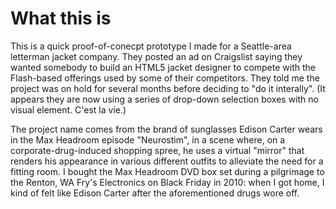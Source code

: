 # What this is

This is a quick proof-of-conecpt prototype I made for a Seattle-area letterman jacket company. They posted an ad on Craigslist saying they wanted somebody to build an HTML5 jacket designer to compete with the Flash-based offerings used by some of their competitors. They told me the project was on hold for several months before deciding to "do it interally". (It appears they are now using a series of drop-down selection boxes with no visual element. C'est la vie.)

The project name comes from the brand of sunglasses Edison Carter wears in the Max Headroom episode "Neurostim", in a scene where, on a corporate-drug-induced shopping spree, he uses a virtual "mirror" that renders his appearance in various different outfits to alleviate the need for a fitting room. I bought the Max Headroom DVD box set during a pilgrimage to the Renton, WA Fry's Electronics on Black Friday in 2010: when I got home, I kind of felt like Edison Carter after the aforementioned drugs wore off.
